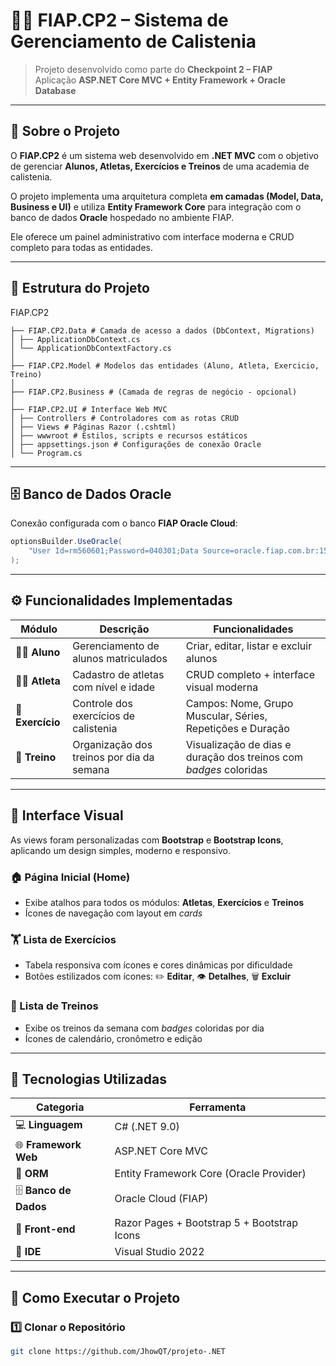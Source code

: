 # 🏋️‍♂️ FIAP.CP2 – Sistema de Gerenciamento de Calistenia  

> Projeto desenvolvido como parte do **Checkpoint 2 – FIAP**  
> Aplicação **ASP.NET Core MVC + Entity Framework + Oracle Database**

---

## 🚀 Sobre o Projeto

O **FIAP.CP2** é um sistema web desenvolvido em **.NET MVC** com o objetivo de gerenciar **Alunos, Atletas, Exercícios e Treinos** de uma academia de calistenia.

O projeto implementa uma arquitetura completa **em camadas (Model, Data, Business e UI)** e utiliza **Entity Framework Core** para integração com o banco de dados **Oracle** hospedado no ambiente FIAP.

Ele oferece um painel administrativo com interface moderna e CRUD completo para todas as entidades.

---

## 🧩 Estrutura do Projeto


FIAP.CP2
```
├── FIAP.CP2.Data # Camada de acesso a dados (DbContext, Migrations)
│ ├── ApplicationDbContext.cs
│ └── ApplicationDbContextFactory.cs
│
├── FIAP.CP2.Model # Modelos das entidades (Aluno, Atleta, Exercicio, Treino)
│
├── FIAP.CP2.Business # (Camada de regras de negócio - opcional)
│
├── FIAP.CP2.UI # Interface Web MVC
│ ├── Controllers # Controladores com as rotas CRUD
│ ├── Views # Páginas Razor (.cshtml)
│ ├── wwwroot # Estilos, scripts e recursos estáticos
│ ├── appsettings.json # Configurações de conexão Oracle
│ └── Program.cs
```

---

## 🗄️ Banco de Dados Oracle

Conexão configurada com o banco **FIAP Oracle Cloud**:

```csharp
optionsBuilder.UseOracle(
    "User Id=rm560601;Password=040301;Data Source=oracle.fiap.com.br:1521/ORCL;"
);
```
---

## ⚙️ Funcionalidades Implementadas

| Módulo | Descrição | Funcionalidades |
|--------|------------|----------------|
| 🧍‍♂️ **Aluno** | Gerenciamento de alunos matriculados | Criar, editar, listar e excluir alunos |
| 🏃‍♂️ **Atleta** | Cadastro de atletas com nível e idade | CRUD completo + interface visual moderna |
| 💪 **Exercício** | Controle dos exercícios de calistenia | Campos: Nome, Grupo Muscular, Séries, Repetições e Duração |
| 📅 **Treino** | Organização dos treinos por dia da semana | Visualização de dias e duração dos treinos com *badges* coloridas |

---

## 🎨 Interface Visual

As views foram personalizadas com **Bootstrap** e **Bootstrap Icons**, aplicando um design simples, moderno e responsivo.

### 🏠 Página Inicial (Home)
- Exibe atalhos para todos os módulos: **Atletas**, **Exercícios** e **Treinos**
- Ícones de navegação com layout em *cards*

### 🏋️ Lista de Exercícios
- Tabela responsiva com ícones e cores dinâmicas por dificuldade  
- Botões estilizados com ícones: ✏️ **Editar**, 👁️ **Detalhes**, 🗑️ **Excluir**

### 📅 Lista de Treinos
- Exibe os treinos da semana com *badges* coloridas por dia  
- Ícones de calendário, cronômetro e edição  

---

## 🧠 Tecnologias Utilizadas

| Categoria | Ferramenta |
|------------|-------------|
| 💻 **Linguagem** | C# (.NET 9.0) |
| 🌐 **Framework Web** | ASP.NET Core MVC |
| 🧱 **ORM** | Entity Framework Core (Oracle Provider) |
| 🗄️ **Banco de Dados** | Oracle Cloud (FIAP) |
| 🎨 **Front-end** | Razor Pages + Bootstrap 5 + Bootstrap Icons |
| 🧩 **IDE** | Visual Studio 2022 |

---

## 🔧 Como Executar o Projeto

### 1️⃣ Clonar o Repositório
```bash
git clone https://github.com/JhowQT/projeto-.NET
```
